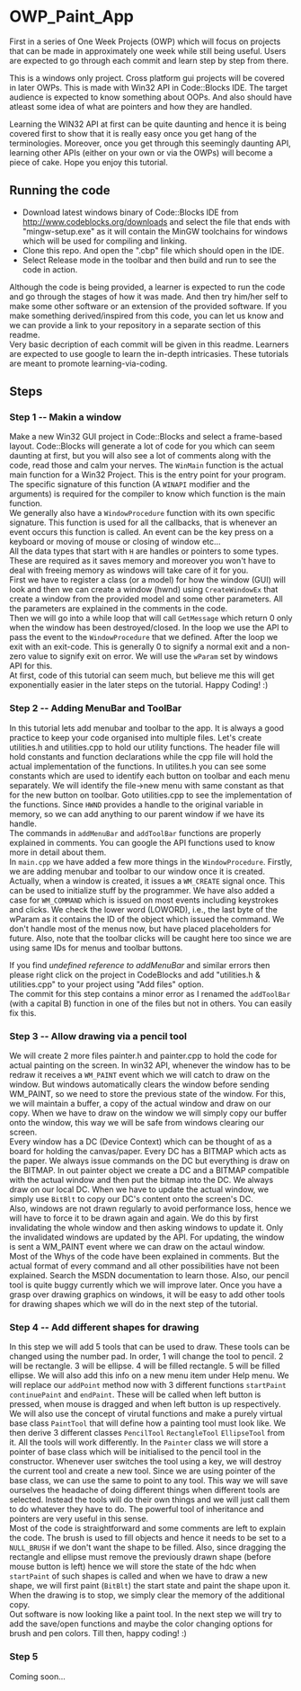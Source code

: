 # OWP_Paint_App
First in a series of One Week Projects (OWP) which will focus on projects that can be made in approximately one week while still being useful. Users are expected to go through each commit and learn step by step from there.  
  
This is a windows only project. Cross platform gui projects will be covered in later OWPs. This is made with Win32 API in Code::Blocks IDE. The target audience is expected to know something about OOPs. And also should have atleast some idea of what are pointers and how they are handled.  
  
Learning the WIN32 API at first can be quite daunting and hence it is being covered first to show that it is really easy once you get hang of the terminologies. Moreover, once you get through this seemingly daunting API, learning other APIs (either on your own or via the OWPs) will become a piece of cake. Hope you enjoy this tutorial.  
  
## Running the code
- Download latest windows binary of Code::Blocks IDE from http://www.codeblocks.org/downloads and select the file that ends with "mingw-setup.exe" as it will contain the MinGW toolchains for windows which will be used for compiling and linking.  
- Clone this repo. And open the ".cbp" file which should open in the IDE.  
- Select Release mode in the toolbar and then build and run to see the code in action.  
  
  
Although the code is being provided, a learner is expected to run the code and go through the stages of how it was made. And then try him/her self to make some other software or an extension of the provided software. If you make something derived/inspired from this code, you can let us know and we can provide a link to your repository in a separate section of this readme.  
Very basic decription of each commit will be given in this readme. Learners are expected to use google to learn the in-depth intricasies. These tutorials are meant to promote learning-via-coding.  
  
## Steps
### Step 1 -- Makin a window
Make a new Win32 GUI project in Code::Blocks and select a frame-based layout. Code::Blocks will generate a lot of code for you which can seem daunting at first, but you will also see a lot of comments along with the code, read those and calm your nerves. The `WinMain` function is the actual main function for a Win32 Project. This is the entry point for your program. The specific signature of this function (A `WINAPI` modifier and the arguments) is required for the compiler to know which function is the main function.  
We generally also have a `WindowProcedure` function with its own specific signature. This function is used for all the callbacks, that is whenever an event occurs this function is called. An event can be the key press on a keyboard or moving of mouse or closing of window etc...  
All the data types that start with `H` are handles or pointers to some types. These are required as it saves memory and moreover you won't have to deal with freeing memory as windows will take care of it for you.  
First we have to register a class (or a model) for how the window (GUI) will look and then we can create a window (hwnd) using `CreateWindowEx` that create a window from the provided model and some other parameters. All the parameters are explained in the comments in the code.  
Then we will go into a while loop that will call `GetMessage` which return 0 only when the window has been destroyed/closed. In the loop we use the API to pass the event to the `WindowProcedure` that we defined. After the loop we exit with an exit-code. This is generally 0 to signify a normal exit and a non-zero value to signify exit on error. We will use the `wParam` set by windows API for this.  
At first, code of this tutorial can seem much, but believe me this will get exponentially easier in the later steps on the tutorial. Happy Coding! :)  
  
### Step 2 -- Adding MenuBar and ToolBar
In this tutorial lets add menubar and toolbar to the app. It is always a good practice to keep your code organised into multiple files. Let's create utilities.h and utilities.cpp to hold our utility functions. The header file will hold constants and function declarations while the cpp file will hold the actual implementation of the functions. In utilites.h you can see some constants which are used to identify each button on toolbar and each menu separately. We will identify the file->new menu with same constant as that for the new button on toolbar. Goto utilities.cpp to see the implementation of the functions. Since `HWND` provides a handle to the original variable in memory, so we can add anything to our parent window if we have its handle.  
The commands in `addMenuBar` and `addToolBar` functions are properly explained in comments. You can google the API functions used to know more in detail about them.  
In `main.cpp` we have added a few more things in the `WindowProcedure`. Firstly, we are adding menubar and toolbar to our window once it is created. Actually, when a window is created, it issues a `WM_CREATE` signal once. This can be used to initialize stuff by the programmer. We have also added a case for `WM_COMMAND` which is issued on most events including keystrokes and clicks. We check the lower word (LOWORD), i.e., the last byte of the wParam as it contains the ID of the object which issued the command. We don't handle most of the menus now, but have placed placeholders for future. Also, note that the toolbar clicks will be caught here too since we are using same IDs for menus and toolbar buttons.  
  
If you find *undefined reference to addMenuBar* and similar errors then please right click on the project in CodeBlocks and add "utilities.h & utilities.cpp" to your project using "Add files" option.  
The commit for this step contains a minor error as I renamed the `addToolBar` (with a capital B) function in one of the files but not in others. You can easily fix this.

### Step 3 -- Allow drawing via a pencil tool
We will create 2 more files painter.h and painter.cpp to hold the code for actual painting on the screen. In win32 API, whenever the window has to be redraw it receives a `WM_PAINT` event which we will catch to draw on the window. But windows automatically clears the window before sending WM_PAINT, so we need to store the previous state of the window. For this, we will maintain a buffer, a copy of the actual window and draw on our copy. When we have to draw on the window we will simply copy our buffer onto the window, this way we will be safe from windows clearing our screen.  
Every window has a DC (Device Context) which can be thought of as a board for holding the canvas/paper. Every DC has a BITMAP which acts as the paper. We always issue commands on the DC but everything is draw on the BITMAP. In out painter object we create a DC and a BITMAP compatible with the actual window and then put the bitmap into the DC. We always draw on our local DC. When we have to update the actual window, we simply use `BitBlt` to copy our DC's content onto the screen's DC.  
Also, windows are not drawn regularly to avoid performance loss, hence we will have to force it to be drawn again and again. We do this by first invalidating the whole window and then asking windows to update it. Only the invalidated windows are updated by the API. For updating, the window is sent a WM_PAINT event where we can draw on the actaul window.  
Most of the Whys of the code have been explained in comments. But the actual format of every command and all other possibilities have not been explained. Search the MSDN documentation to learn those. Also, our pencil tool is quite buggy currently which we will improve later. Once you have a grasp over drawing graphics on windows, it will be easy to add other tools for drawing shapes which we will do in the next step of the tutorial.  

### Step 4 -- Add different shapes for drawing
In this step we will add 5 tools that can be used to draw. These tools can be changed using the number pad. In order, 1 will change the tool to pencil. 2 will be rectangle. 3 will be ellipse. 4 will be filled rectangle. 5 will be filled ellipse. We will also add this info on a new menu item under Help menu. We will replace our `addPoint` method now with 3 different functions `startPaint` `continuePaint` and `endPaint`. These will be called when left button is pressed, when mouse is dragged and when left button is up respectively.  
We will also use the concept of virutal functions and make a purely virtual base class `PaintTool` that will define how a painting tool must look like. We then derive 3 different classes `PencilTool` `RectangleTool` `EllipseTool` from it. All the tools will work differently. In the `Painter` class we will store a pointer of base class which will be initialised to the pencil tool in the constructor. Whenever user switches the tool using a key, we will destroy the current tool and create a new tool. Since we are using pointer of the base class, we can use the same to point to any tool. This way we will save ourselves the headache of doing different things when different tools are selected. Instead the tools will do their own things and we will just call them to do whatever they have to do. The powerful tool of inheritance and pointers are very useful in this sense.  
Most of the code is straightforward and some comments are left to explain the code. The brush is used to fill objects and hence it needs to be set to a `NULL_BRUSH` if we don't want the shape to be filled. Also, since dragging the rectangle and ellipse must remove the previously drawn shape (before mouse button is left) hence we will store the state of the hdc when `startPaint` of such shapes is called and when we have to draw a new shape, we will first paint (`BitBlt`) the start state and paint the shape upon it. When the drawing is to stop, we simply clear the memory of the additional copy.  
Out software is now looking like a paint tool. In the next step we will try to add the save/open functions and maybe the color changing options for brush and pen colors. Till then, happy coding! :)  

### Step 5
Coming soon...  
